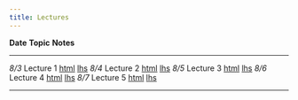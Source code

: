 ```yaml
---
title: Lectures
---
```


**Date**     **Topic**                                          **Notes**
--------     ----------------------------------------------     ------------------------
   *8/3*     Lecture 1                                          [html][lec1] [lhs][lhs1] 
   *8/4*     Lecture 2                                          [html][lec2] [lhs][lhs2] 
   *8/5*     Lecture 3                                          [html][lec3] [lhs][lhs3] 
   *8/6*     Lecture 4                                          [html][lec4] [lhs][lhs4] 
   *8/7*     Lecture 5                                          [html][lec5] [lhs][lhs5] 

----------------------------------------------------------------------------------

[lec1]: lectures/lec1.html
[lhs1]: lectures/lec1.lhs
[lec2]: lectures/lec2.html
[lhs2]: lectures/lec2.lhs
[lec3]: lectures/lec3.html
[lhs3]: lectures/lec3.lhs
[lec4]: lectures/lec4.html
[lhs4]: lectures/lec4.lhs
[lec5]: lectures/lec5.html
[lhs5]: lectures/lec5.lhs
